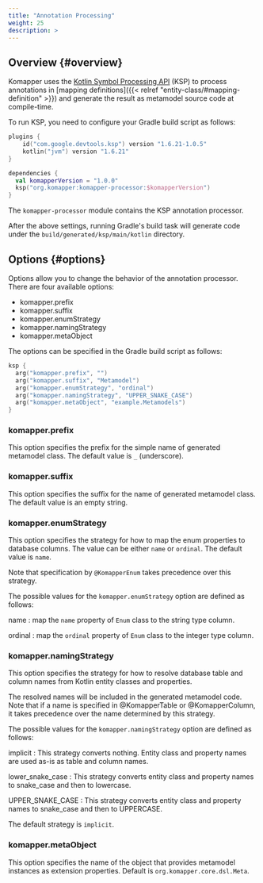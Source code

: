 ```yaml
---
title: "Annotation Processing"
weight: 25
description: >
---
```


## Overview {#overview}

Komapper uses the [Kotlin Symbol Processing API](https://github.com/google/ksp) (KSP) to 
process annotations in [mapping definitions]({{< relref "entity-class/#mapping-definition" >}}) and 
generate the result as metamodel source code at compile-time.

To run KSP, you need to configure your Gradle build script as follows:

```kotlin
plugins {
    id("com.google.devtools.ksp") version "1.6.21-1.0.5"
    kotlin("jvm") version "1.6.21"
}

dependencies {
  val komapperVersion = "1.0.0"
  ksp("org.komapper:komapper-processor:$komapperVersion")
}
```

The `komapper-processor` module contains the KSP annotation processor.

After the above settings, running Gradle's build task will generate code
under the `build/generated/ksp/main/kotlin` directory.

## Options {#options}

Options allow you to change the behavior of the annotation processor.
There are four available options:

- komapper.prefix
- komapper.suffix
- komapper.enumStrategy
- komapper.namingStrategy
- komapper.metaObject

The options can be specified in the Gradle build script as follows:

```kotlin
ksp {
  arg("komapper.prefix", "")
  arg("komapper.suffix", "Metamodel")
  arg("komapper.enumStrategy", "ordinal")
  arg("komapper.namingStrategy", "UPPER_SNAKE_CASE")
  arg("komapper.metaObject", "example.Metamodels")
}
```

### komapper.prefix

This option specifies the prefix for the simple name of generated metamodel class. 
The default value is `_` (underscore).

### komapper.suffix

This option specifies the suffix for the name of generated metamodel class.
The default value is an empty string.

### komapper.enumStrategy

This option specifies the strategy for how to map the enum properties to database columns.
The value can be either `name` or `ordinal`.
The default value is `name`.

Note that specification by `@KomapperEnum` takes precedence over this strategy.

The possible values for the `komapper.enumStrategy` option are defined as follows:

name
: map the `name` property of `Enum` class to the string type column.

ordinal
: map the `ordinal` property of `Enum` class to the integer type column.

### komapper.namingStrategy

This option specifies the strategy for how to resolve database table and column names 
from Kotlin entity classes and properties.

The resolved names will be included in the generated metamodel code.
Note that if a name is specified in @KomapperTable or @KomapperColumn, 
it takes precedence over the name determined by this strategy.

The possible values for the `komapper.namingStrategy` option are defined as follows:

implicit
: This strategy converts nothing. Entity class and property names are used as-is as table and column names.

lower_snake_case
: This strategy converts entity class and property names to snake_case and then to lowercase.

UPPER_SNAKE_CASE
: This strategy converts entity class and property names to snake_case and then to UPPERCASE.

The default strategy is `implicit`.

### komapper.metaObject

This option specifies the name of the object that provides metamodel instances as extension properties.
Default is `org.komapper.core.dsl.Meta`.

